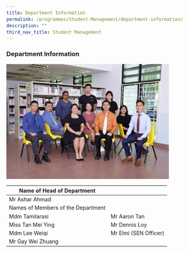 ```yaml
---
title: Department Information
permalink: /programmes/Student-Management/department-information/
description: ""
third_nav_title: Student Management
---
```

### Department Information

<img src="/images/Programmes/Student%20Management/S1.png" 
     style="width:85%">

		 
| Name of Head of Department |  |
|---|---|
| Mr Ashar Ahmad |  |
| Names of Members of the Department |  |
| Mdm Tamilarasi| Mr Aaron Tan |
| Miss Tan Mei Ying | Mr Dennis Loy|
| Mdm Lee Weiqi | Mr Elmi (SEN Officer) |
| Mr Gay Wei Zhuang